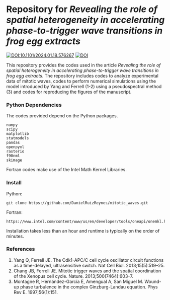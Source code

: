 # Repository for *Revealing the role of spatial heterogeneity in accelerating phase-to-trigger wave transitions in frog egg extracts*

[![DOI:10.1101/2024.01.18.576267](http://img.shields.io/badge/DOI-10.1101/2024.01.18.576267-000000.svg)](https://doi.org/10.1101/2024.01.18.576267) [![DOI](https://zenodo.org/badge/DOI/10.5281/zenodo.10583185.svg)](https://doi.org/10.5281/zenodo.10583185)

This repository provides the codes used in the article *Revealing the role of spatial heterogeneity in accelerating phase-to-trigger wave transitions in frog egg extracts*. The repository includes codes to analyze experimental data of mitotic waves, codes to perform numerical simulations using the model introduced by Yang and Ferrell (1-2) using a pseudospectral method (3) and codes for reproducing the figures of the manuscript.

### Python Dependencies
The codes provided depend on the Python packages.

```
numpy
scipy
matplotlib
statmodels
pandas
openpyxl
rasterio
f90nml
skimage
```
Fortran codes make use of the Intel Math Kernel Libraries.

### Install
Python:
```
git clone https://github.com/DanielRuizReynes/mitotic_waves.git
```
Fortran:
```
https://www.intel.com/content/www/us/en/developer/tools/oneapi/onemkl.html
```
Installation takes less than an hour and runtime is typically on the order of minutes.

### References
1. Yang Q, Ferrell JE. The Cdk1-APC/C cell cycle oscillator circuit functions as a time-delayed, ultrasensitive switch. Nat Cell Biol. 2013;15(5):519–25. 
2. Chang JB, Ferrell JE. Mitotic trigger waves and the spatial coordination of the Xenopus cell cycle. Nature. 2013;500(7464):603–7.
3. Montagne R, Hernández-García E, Amengual A, San Miguel M. Wound-up phase turbulence in the complex Ginzburg-Landau equation. Phys Rev E. 1997;56(1):151.

